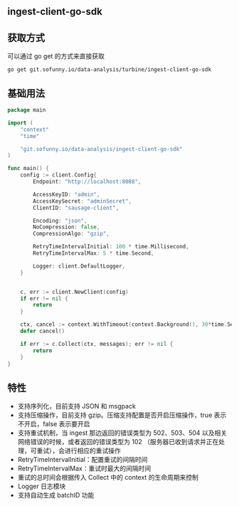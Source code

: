 ingest-client-go-sdk
---

## 获取方式

可以通过 go get 的方式来直接获取

```
go get git.sofunny.io/data-analysis/turbine/ingest-client-go-sdk
```

## 基础用法

```go
package main

import (
    "context"
    "time"

    "git.sofunny.io/data-analysis/ingest-client-go-sdk"
)

func main() {
    config := client.Config{
        Endpoint: "http://localhost:8088",

        AccessKeyID: "admin",
        AccessKeySecret: "adminSecret",
        ClientID: "sausage-client",

        Encoding: "json",
        NoCompression: false,
        CompressionAlgo: "gzip",

        RetryTimeIntervalInitial: 100 * time.Millisecond,
        RetryTimeIntervalMax: 5 * time.Second,

        Logger: client.DefaultLogger,
    }


    c, err := client.NewClient(config)
    if err != nil {
        return
    }

    ctx, cancel := context.WithTimeout(context.Background(), 30*time.Second)
    defer cancel()

    if err := c.Collect(ctx, messages); err != nil {
        return
    }
}
```

## 特性
- 支持序列化，目前支持 JSON 和 msgpack
- 支持压缩操作，目前支持 gzip。压缩支持配置是否开启压缩操作，true 表示不开启，false 表示要开启
- 支持重试机制，当 ingest 那边返回的错误类型为 502、503、504 以及相关网络错误的时候，或者返回的错误类型为 102 （服务器已收到请求并正在处理，可重试），会进行相应的重试操作
- RetryTimeIntervalInitial：配置重试的间隔时间
- RetryTimeIntervalMax：重试时最大的间隔时间
- 重试的总时间会根据传入 Collect 中的 context 的生命周期来控制
- Logger 日志模块
- 支持自动生成 batchID 功能
